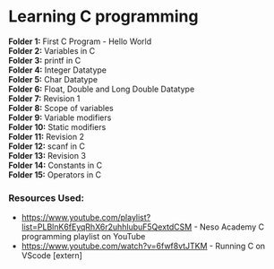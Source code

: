 # Learning C programming

**Folder 1:** First C Program - Hello World <br>
**Folder 2:** Variables in C <br>
**Folder 3:** printf in C <br>
**Folder 4:** Integer Datatype <br>
**Folder 5:** Char Datatype <br>
**Folder 6:** Float, Double and Long Double Datatype <br>
**Folder 7:** Revision 1 <br>
**Folder 8:** Scope of variables <br>
**Folder 9:** Variable modifiers <br>
**Folder 10:** Static modifiers <br>
**Folder 11:** Revision 2 <br>
**Folder 12:** scanf in C <br>
**Folder 13:** Revision 3 <br>
**Folder 14:** Constants in C <br>
**Folder 15:** Operators in C <br>


### Resources Used:

- https://www.youtube.com/playlist?list=PLBlnK6fEyqRhX6r2uhhlubuF5QextdCSM - Neso Academy C programming playlist on YouTube
- https://www.youtube.com/watch?v=6fwf8vtJTKM - Running C on VScode [extern]